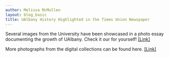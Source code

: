 ```yaml
---
author: Melissa McMullen
layout: blog_basic
title: UAlbany History Highlighted in the Times Union Newspaper
---
```

<div class="entry-body">
<p>Several images from the University have been showcased in a photo essay documenting the growth of UAlbany. Check it our for yourself! <a href="http://www.timesunion.com/living/article/15-things-you-may-not-know-about-UAlbany-7395603.php">[Link]</a></p>
<p>More photographs from the digital collections can be found here. <a href="http://luna.albany.edu/luna/servlet/view/all?sort=archive_collection%2Cdate%2Ctitle%2Csubject">[Link]</a></p>
</div>